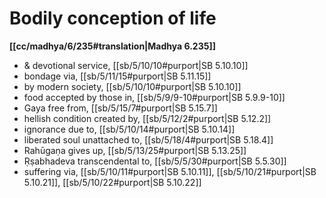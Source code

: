 # Bodily conception of life

**[[cc/madhya/6/235#translation|Madhya 6.235]]**

* & devotional service, [[sb/5/10/10#purport|SB 5.10.10]]
* bondage via, [[sb/5/11/15#purport|SB 5.11.15]]
* by modern society, [[sb/5/10/10#purport|SB 5.10.10]]
* food accepted by those in, [[sb/5/9/9-10#purport|SB 5.9.9-10]]
* Gaya free from, [[sb/5/15/7#purport|SB 5.15.7]]
* hellish condition created by, [[sb/5/12/2#purport|SB 5.12.2]]
* ignorance due to, [[sb/5/10/14#purport|SB 5.10.14]]
* liberated soul unattached to, [[sb/5/18/4#purport|SB 5.18.4]]
* Rahūgaṇa gives up, [[sb/5/13/25#purport|SB 5.13.25]]
* Ṛṣabhadeva transcendental to, [[sb/5/5/30#purport|SB 5.5.30]]
* suffering via, [[sb/5/10/11#purport|SB 5.10.11]], [[sb/5/10/21#purport|SB 5.10.21]], [[sb/5/10/22#purport|SB 5.10.22]]

